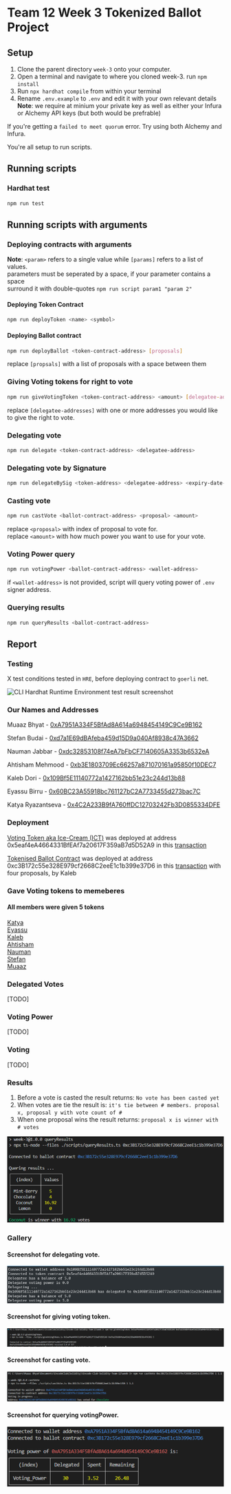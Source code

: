 # Team 12 Week 3 Tokenized Ballot Project

## Setup
1. Clone the parent directory `week-3` onto your computer.
1. Open a terminal and navigate to where you cloned week-3. run `npm install`  
1. Run `npx hardhat compile` from within your terminal
1. Rename `.env.example` to `.env` and edit it with your own relevant details  
**Note**: we require at minium your private key as well as either your Infura or Alchemy API keys (but both would be prefrable)

If you're getting a `failed to meet quorum` error. Try using both Alchemy and Infura.

You're all setup to run scripts.

## Running scripts

### Hardhat test

```bash
npm run test
```

## Running scripts with arguments

### Deploying contracts with arguments
**Note**: `<param>` refers to a single value while `[params]` refers to a list of values.  
parameters must be seperated by a space, if your parameter contains a space  
surround it with double-quotes `npm run script param1 "param 2"`

#### Deploying Token Contract

```bash
npm run deployToken <name> <symbol>
```

#### Deploying Ballot contract

```bash
npm run deployBallot <token-contract-address> [proposals]
```

replace `[propsals]` with a list of proposals with a space between them

### Giving Voting tokens for right to vote

```bash
npm run giveVotingToken <token-contract-address> <amount> [delegatee-addresses] 
```

replace `[delegatee-addresses]` with one or more addresses you would like to give the right to vote.

### Delegating vote

```bash
npm run delegate <token-contract-address> <delegatee-address>
```

### Delegating vote by Signature

```bash
npm run delegateBySig <token-address> <delegatee-address> <expiry-date-as-seconds-since-unix-epoch>
```

### Casting vote

```bash
npm run castVote <ballot-contract-address> <proposal> <amount>
```

replace `<proposal>` with index of proposal to vote for.  
replace `<amount>` with how much power you want to use for your vote.

### Voting Power query

```bash
npm run votingPower <ballot-contract-address> <wallet-address>
```

if `<wallet-address>` is not provided, script will query voting power of `.env` signer address.

### Querying results

```bash
npm run queryResults <ballot-contract-address>
```

## Report

### Testing

X test conditions tested in `HRE`, before deploying contract to `goerli` net.

![CLI Hardhat Runtime Environment test result screenshot](./docs/test.png 'HRE test result')

### Our Names and Addresses

Muaaz Bhyat - [0xA7951A334F5BfAd8A614a6948454149C9Ce9B162](https://goerli.etherscan.io/address/0xa7951a334f5bfad8a614a6948454149c9ce9b162)

Stefan Budai - [0xd7a1E69dBAfeba459d15D9a040Af8938c47A3662](https://goerli.etherscan.io/address/0xd7a1E69dBAfeba459d15D9a040Af8938c47A3662)

Nauman Jabbar - [0xdc32853108f74eA7bFbCF7140605A3353b6532eA](https://goerli.etherscan.io/address/0xdc32853108f74eA7bFbCF7140605A3353b6532eA)

Ahtisham Mehmood - [0xb3E1803709Ec66257a871070161a95850f10DEC7](https://goerli.etherscan.io/address/0xb3E1803709Ec66257a871070161a95850f10DEC7)

Kaleb Dori - [0x109Bf5E11140772a1427162bb51e23c244d13b88](https://goerli.etherscan.io/address/0x109Bf5E11140772a1427162bb51e23c244d13b88)

Eyassu Birru - [0x60BC23A55918bc761127bC2A7733455d273bac7C](https://goerli.etherscan.io/address/0x60BC23A55918bc761127bC2A7733455d273bac7C)

Katya Ryazantseva - [0x4C2A233B9fA760ffDC12703242Fb3D0855334DFE](https://goerli.etherscan.io/address/0x4C2A233B9fA760ffDC12703242Fb3D0855334DFE)

### Deployment

[Voting Token aka Ice-Cream (ICT)](https://goerli.etherscan.io/address/0x5eaf4eA4664331BfEAf7a20617F359aB7d5D52A9) was deployed at address 0x5eaf4eA4664331BfEAf7a20617F359aB7d5D52A9 in this [transaction](https://goerli.etherscan.io/tx/0x8ca891ce9f758e41f57fe60dd262a6dab7b814b02a7374882a1e6430e6f3c18b)

[Tokenised Ballot Contract](https://goerli.etherscan.io/address/0xc3B172c55e328E979cf2668C2eeE1c1b399e37D6) was deployed at address 0xc3B172c55e328E979cf2668C2eeE1c1b399e37D6 in this [transaction](https://goerli.etherscan.io/tx/0x90ab4e76e980c11760234eeac4ceed7c9c7a2183918f6ebea435bada8370f570) with four proposals, by Kaleb

### Gave Voting tokens to memeberes

#### All members were given 5 tokens

[Katya](https://goerli.etherscan.io/tx/0x4040e9615bab67b474ad55e2ed87dfdc42a675c48eb54f8fac7de1eecbf1f7bb)  
[Eyassu](https://goerli.etherscan.io/tx/0x18da07a8013e8145c83398d1ca3e49cfc7b45c3e5da2b18e43a81d532fea610e)  
[Kaleb](https://goerli.etherscan.io/tx/0xe44321190ff74ebfb5d5d2efcd2cb745ba5ea5e00fa5e9122d80b23ffe3d663d)  
[Ahtisham](https://goerli.etherscan.io/tx/0xdfd366865db6f3bb34800ab24f3cfdf5921505b0535aecda6c4012cd4da29cfa)  
[Nauman](https://goerli.etherscan.io/tx/0x160bfcb6d34f525ff54680620208668f7bcaceac2cfd493968b62f5eaa94a2e0)  
[Stefan](https://goerli.etherscan.io/tx/0x7f73ca0667fee11f14d94def60560296b5983ae15a7d8f30e57e90603d7d4d5a)  
[Muaaz](https://goerli.etherscan.io/tx/0x0ee990f03c184709325b18f2d280ad899f80b7d3f50093468cb32d047fd6aa91)  

### Delegated Votes

[TODO]

### Voting Power

[TODO]

### Voting

[TODO]

### Results

1. Before a vote is casted the result returns: `No vote has been casted yet`
2. When votes are tie the result is: `it's tie between # members. proposal x, proposal y with vote count of # `
3. When one proposal wins the result returns: `proposal x is winner with # votes`

![Chocolate is winner with 30 votes](./docs/queryResults.png 'CLI winner proposal')

### Gallery

#### Screenshot for delegating vote.  
![CLI delegate call screenshot](./docs/delegation.png 'CLI for delegate vote')

#### Screenshot for giving voting token.  
![CLI give voting token call screenshot](./docs/giveVotingTokens.png 'CLI for minting voting tokens')

#### Screenshot for casting vote.  
![CLI casting vote call screenshot](./docs/castVote.png 'CLI for voting')

#### Screenshot for querying votingPower.  
![CLI votePower call screenshot](./docs/votingPower.png 'CLI for voting power query')
